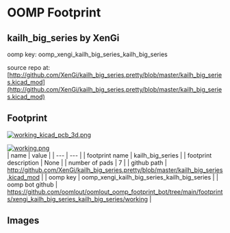# OOMP Footprint  
## kailh_big_series  by XenGi  
  
oomp key: oomp_xengi_kailh_big_series_kailh_big_series  
  
source repo at: [http://github.com/XenGi/kailh_big_series.pretty/blob/master/kailh_big_series.kicad_mod](http://github.com/XenGi/kailh_big_series.pretty/blob/master/kailh_big_series.kicad_mod)  
## Footprint  
  
[![working_kicad_pcb_3d.png](working_kicad_pcb_3d_600.png)](working_kicad_pcb_3d.png)  
  
[![working.png](working_600.png)](working.png)  
| name | value | 
| --- | --- | 
| footprint name | kailh_big_series | 
| footprint description | None | 
| number of pads | 7 | 
| github path | http://github.com/XenGi/kailh_big_series.pretty/blob/master/kailh_big_series.kicad_mod | 
| oomp key | oomp_xengi_kailh_big_series_kailh_big_series | 
| oomp bot github | https://github.com/oomlout/oomlout_oomp_footprint_bot/tree/main/footprints/xengi_kailh_big_series_kailh_big_series/working | 
## Images  
